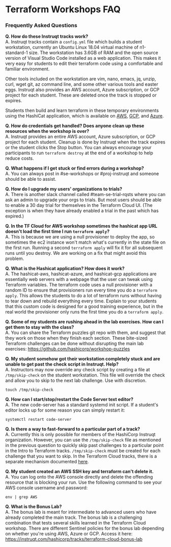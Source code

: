 # Terraform Workshops FAQ
### Frequently Asked Questions

**Q. How do these Instruqt tracks work?**<br>
A. Instruqt tracks contain a `config.yml` file which builds a student workstation, currently an Ubuntu Linux 18.04 virtual machine of n1-standard-1 size. The workstation has 3.6GB of RAM and the open source version of Visual Studio Code installed as a web application. This makes it very easy for students to edit their terraform code using a comfortable and familiar environment.

Other tools included on the workstation are vim, nano, emacs, jq, unzip, curl, wget git, az command line, and some other various tools and easter eggs. Instruqt also provides an AWS account, Azure subscription, or GCP project for each student. These are deleted once the track is stopped or expires.

Students then build and learn terraform in these temporary environments using the HashiCat application, which is available on [AWS](https://github.com/hashicorp/hashicat-aws), [GCP](https://github.com/hashicorp/hashicat-gcp), and [Azure](https://github.com/hashicorp/hashicat-azure).

**Q. How do credentials get handled? Does anyone clean up these resources when the workshop is over?**<br>
A. Instruqt provides an entire AWS account, Azure subscription, or GCP project for each student. Cleanup is done by Instruqt when the track expires or the student clicks the Stop button. You can always encourage your participants to run `terraform destroy` at the end of a workshop to help reduce costs.

**Q. What happens if I get stuck or find errors during a workshop?**<br>
A. You can always post in #se-workshops or #proj-instruqt and someone should be able to assist.

**Q. How do I upgrade my users' organizations to trials?**<br>
A. There is another slack channel called #team-se-trial-rqsts where you can ask an admin to upgrade your orgs to trials. But most users should be able to enable 
a 30 day trial for themselves in the Terraform Cloud UI. (The exception is when they have already enabled a trial in the past which has expired.)

**Q. In the TF Cloud for AWS workshop sometimes the hashicat app URL doesn't load the first time I run `terraform apply`?**<br>
A. This is because we are using a null provisioner to deploy the app, so sometimes the ec2 instance won't match what's currently in the state file on the first run. Running a second `terraform apply` will fix it for all subsequent runs until you destroy. We are working on a fix that might avoid this problem.

**Q. What is the Hashicat application?  How does it work?**<br>
A. The hashicat-aws, hashicat-azure, and hashicat-gcp applications are essentially web servers with a webpage that the user can tweak using Terraform variables. The terraform code uses a null provisioner with a random ID to ensure that provisioners run every time you do a `terraform apply`. This allows the students to do a lot of terraform runs without having to tear down and rebuild everything every time. Explain to your students that this custom code is designed for a good training experience, but in the real world the provisioner only runs the first time you do a `terraform apply`.

**Q. Some of my students are rushing ahead in the lab exercises. How can I get them to stay with the class?**<br>
A. You can share the Terraform puzzles git repo with them, and suggest that they work on those when they finish each section. These bite-sized Terraform challenges can be done without disrupting the main lab exercises: https://github.com/hashicorp/workshop-puzzles

**Q. My student somehow got their workstation completely stuck and are unable to get past the check script in Instruqt. Help?**<br>
A. Instructors may now override any check script by creating a file at `/tmp/skip-check` on the student workstation. This file will override the check and allow you to skip to the next lab challenge. Use with discretion.

```
touch /tmp/skip-check
```

**Q. How can I start/stop/restart the Code Server text editor?**<br>
A. The new code-server has a standard systemd init script. If a student's editor locks up for some reason you can simply restart it:

```
systemctl restart code-server
```

**Q. Is there a way to fast-forward to a particular part of a track?**<br>
A. Currently this is only possible for members of the HashiCorp Instruqt organization. However, you can use the `/tmp/skip-check` file as mentioned in the previous question to quickly skip past challenges to a particular point in the Intro to Terraform tracks. `/tmp/skip-check` must be created for each challenge that you want
to skip. In the Terraform Cloud tracks, there is a separate mechanism documented [here](./instructor-guides/all_terraform_cloud_INSTRUCTOR_GUIDE.md#skipping-in-the-terraform-cloud-tracks).

**Q. My student created an AWS SSH key and terraform can't delete it.**<br>
A. You can log onto the AWS console directly and delete the offending resource that is blocking your run. Use the following command to see your AWS console username and password:
```
env | grep AWS
```

**Q. What is the Bonus Lab?**<br>
A. The bonus lab is meant for intermediate to advanced users who have already completed the main track. The bonus lab is a challenging combination that tests several skills learned in the Terraform Cloud workshop. There are different Sentinel policies for the bonus lab depending on whether you're using AWS, Azure or GCP. Access it here:<br>
https://instruqt.com/hashicorp/tracks/terraform-cloud-bonus-lab
